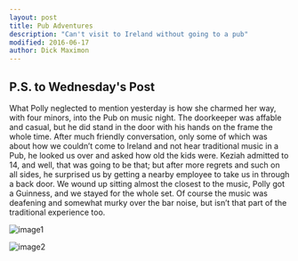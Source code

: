 ```yaml
---
layout: post
title: Pub Adventures
description: "Can't visit to Ireland without going to a pub"
modified: 2016-06-17
author: Dick Maximon
---
```


## P.S. to Wednesday's Post

What Polly neglected to mention yesterday is how she charmed her way, with four minors, into the Pub on music night. The doorkeeper was affable and casual, but he did stand in the door with his hands on the frame the whole time. After much friendly conversation, only some of which was about how we couldn’t come to Ireland and not hear traditional music in a Pub, he looked us over and asked how old the kids were. Keziah admitted to 14, and well, that was going to be that; but after more regrets and such on all sides, he surprised us by getting a nearby employee to take us in through a back door. We wound up sitting almost the closest to the music, Polly got a Guinness, and we stayed for the whole set. Of course the music was deafening and somewhat murky over the bar noise, but isn’t that part of the traditional experience too.

![image1](/ireland-france/images/dick1-1.JPG)

![image2](/ireland-france/images/dick1-2.JPG)
